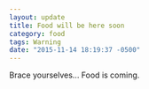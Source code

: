 ```yaml
---
layout: update
title: Food will be here soon
category: food
tags: Warning
date: "2015-11-14 18:19:37 -0500"
---
```


Brace yourselves... Food is coming.
